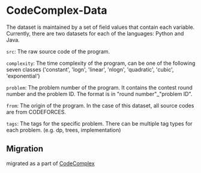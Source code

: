 # CodeComplex-Data
The dataset is maintained by a set of field values that contain each variable.
Currently, there are two datasets for each of the languages: Python and Java.

```src```: The raw source code of the program.

```complexity```: The time complexity of the program, can be one of the following seven classes ('constant', 'logn', 'linear', 'nlogn', 'quadratic', 'cubic', 'exponential')

```problem```: The problem number of the program. It contains the contest round number and the problem ID. The format is in "round number"_"problem ID".

```from```: The origin of the program. In the case of this dataset, all source codes are from CODEFORCES.

```tags```: The tags for the specific problem. There can be multiple tag types for each problem. (e.g. dp, trees, implementation)


## Migration
migrated as a part of [CodeComplex](https://github.com/sybaik1/CodeComplex)

